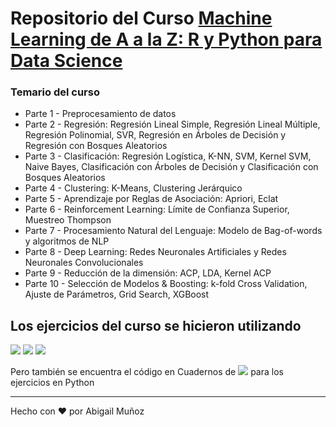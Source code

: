 # Repositorio del Curso [Machine Learning de A a la Z: R y Python para Data Science](https://www.udemy.com/draft/2241862/?couponCode=GITHUB_PROMO_JB)

### Temario del curso

- Parte 1 - Preprocesamiento de datos
- Parte 2 - Regresión: Regresión Lineal Simple, Regresión Lineal Múltiple, Regresión Polinomial, SVR, Regresión en Árboles de Decisión y Regresión con Bosques Aleatorios
- Parte 3 - Clasificación: Regresión Logística, K-NN, SVM, Kernel SVM, Naive Bayes, Clasificación con Árboles de Decisión y Clasificación con Bosques Aleatorios
- Parte 4 - Clustering: K-Means,  Clustering Jerárquico
- Parte 5 - Aprendizaje por Reglas de Asociación: Apriori, Eclat
- Parte 6 - Reinforcement Learning: Límite de Confianza Superior, Muestreo Thompson
- Parte 7 - Procesamiento Natural del Lenguaje: Modelo de Bag-of-words  y algoritmos de NLP
- Parte 8 - Deep Learning: Redes Neuronales Artificiales y Redes Neuronales Convolucionales
- Parte 9 - Reducción de la dimensión: ACP, LDA, Kernel ACP
- Parte 10 - Selección de Modelos & Boosting: k-fold Cross Validation, Ajuste de Parámetros, Grid Search, XGBoost

## Los ejercicios del curso se hicieron utilizando
<img src="https://img.shields.io/badge/Anaconda-339933?style=for-the-badge&logo=anaconda&logoColor=white"> <img src="https://img.shields.io/badge/5.1.5-Spyder-DD0031?style=for-the-badge&logo=spyderide&logoColor=white"> <img src="https://img.shields.io/badge/4.2.0-RStudio-005C84?style=for-the-badge&logo=rstudio&logoColor=white">

Pero también se encuentra el código en Cuadernos de 
<img src="https://img.shields.io/badge/Google-Colab-orange"> para los ejercicios en Python

<hr>
Hecho con ❤ por Abigail Muñoz 
